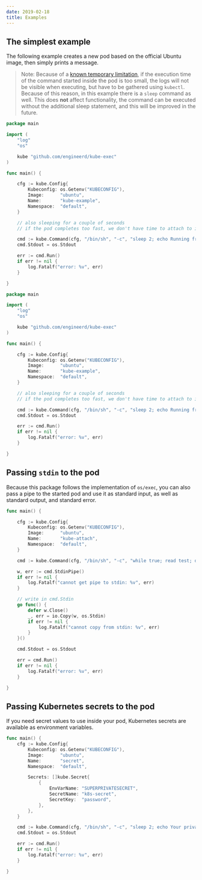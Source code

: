 ```yaml
---
date: 2019-02-18
title: Examples
---
```


## The simplest example

The following example creates a new pod based on the official Ubuntu image, then simply prints a message.

> Note: Because of a [known temporary limitation][log-issue], if the execution time of the command started inside the pod is too small, the logs will not be visible when executing, but have to be gathered using `kubectl`. Because of this reason, in this example there is a `sleep` command as well. This does **not** affect functionality, the command can be executed without the additional sleep statement, and this will be improved in the future.

[embedmd]:# (../../examples/hello/main.go go)
```go
package main

import (
	"log"
	"os"

	kube "github.com/engineerd/kube-exec"
)

func main() {

	cfg := kube.Config{
		Kubeconfig: os.Getenv("KUBECONFIG"),
		Image:      "ubuntu",
		Name:       "kube-example",
		Namespace:  "default",
	}

	// also sleeping for a couple of seconds
	// if the pod completes too fast, we don't have time to attach to it

	cmd := kube.Command(cfg, "/bin/sh", "-c", "sleep 2; echo Running from Kubernetes pod;")
	cmd.Stdout = os.Stdout

	err := cmd.Run()
	if err != nil {
		log.Fatalf("error: %v", err)
	}

}
```

```go
package main

import (
	"log"
	"os"

	kube "github.com/engineerd/kube-exec"
)

func main() {

	cfg := kube.Config{
		Kubeconfig: os.Getenv("KUBECONFIG"),
		Image:      "ubuntu",
		Name:       "kube-example",
		Namespace:  "default",
	}

	// also sleeping for a couple of seconds
	// if the pod completes too fast, we don't have time to attach to it

	cmd := kube.Command(cfg, "/bin/sh", "-c", "sleep 2; echo Running from Kubernetes pod;")
	cmd.Stdout = os.Stdout

	err := cmd.Run()
	if err != nil {
		log.Fatalf("error: %v", err)
	}

}
```

## Passing `stdin` to the pod

Because this package follows the implementation of `os/exec`, you can also pass a pipe to the started pod and use it as standard input, as well as standard output, and standard error.

[embedmd]:# (../../examples/stdin/main.go go /func main/ $)
```go
func main() {

	cfg := kube.Config{
		Kubeconfig: os.Getenv("KUBECONFIG"),
		Image:      "ubuntu",
		Name:       "kube-attach",
		Namespace:  "default",
	}

	cmd := kube.Command(cfg, "/bin/sh", "-c", "while true; read test; do echo You said: $test; sleep .5; done")

	w, err := cmd.StdinPipe()
	if err != nil {
		log.Fatalf("cannot get pipe to stdin: %v", err)
	}

	// write in cmd.Stdin
	go func() {
		defer w.Close()
		_, err = io.Copy(w, os.Stdin)
		if err != nil {
			log.Fatalf("cannot copy from stdin: %v", err)
		}
	}()

	cmd.Stdout = os.Stdout

	err = cmd.Run()
	if err != nil {
		log.Fatalf("error: %v", err)
	}

}
```

## Passing Kubernetes secrets to the pod

If you need secret values to use inside your pod, Kubernetes secrets are available as environment variables.

[embedmd]:# (../../examples/secrets/main.go go /func main/ $)
```go
func main() {
	cfg := kube.Config{
		Kubeconfig: os.Getenv("KUBECONFIG"),
		Image:      "ubuntu",
		Name:       "secret",
		Namespace:  "default",

		Secrets: []kube.Secret{
			{
				EnvVarName: "SUPERPRIVATESECRET",
				SecretName: "k8s-secret",
				SecretKey:  "password",
			},
		},
	}

	cmd := kube.Command(cfg, "/bin/sh", "-c", "sleep 2; echo Your private secret: $SUPERPRIVATESECRET;")
	cmd.Stdout = os.Stdout

	err := cmd.Run()
	if err != nil {
		log.Fatalf("error: %v", err)
	}

}
```


[log-issue]: https://github.com/engineerd/kube-exec/issues/6
